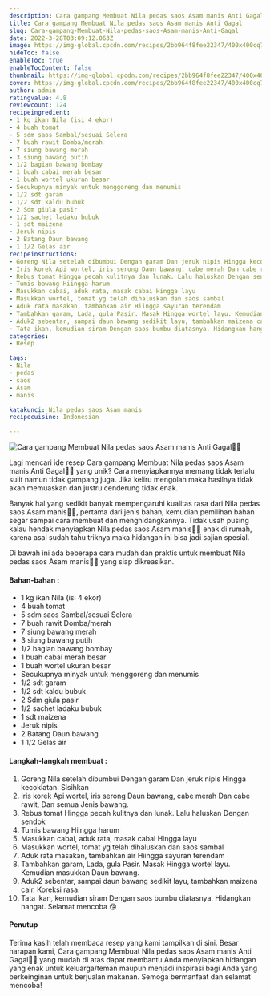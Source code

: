 ```yaml
---
description: Cara gampang Membuat Nila pedas saos Asam manis Anti Gagal"
title: Cara gampang Membuat Nila pedas saos Asam manis Anti Gagal
slug: Cara-gampang-Membuat-Nila-pedas-saos-Asam-manis-Anti-Gagal
date: 2022-3-28T03:09:12.063Z
image: https://img-global.cpcdn.com/recipes/2bb964f8fee22347/400x400cq70/photo.jpg
hideToc: false
enableToc: true
enableTocContent: false
thumbnail: https://img-global.cpcdn.com/recipes/2bb964f8fee22347/400x400cq70/photo.jpg
cover: https://img-global.cpcdn.com/recipes/2bb964f8fee22347/400x400cq70/photo.jpg
author: admin
ratingvalue: 4.8
reviewcount: 124
recipeingredient:
- 1 kg ikan Nila (isi 4 ekor)
- 4 buah tomat
- 5 sdm saos Sambal/sesuai Selera
- 7 buah rawit Domba/merah
- 7 siung bawang merah
- 3 siung bawang putih
- 1/2 bagian bawang bombay
- 1 buah cabai merah besar
- 1 buah wortel ukuran besar
- Secukupnya minyak untuk menggoreng dan menumis
- 1/2 sdt garam
- 1/2 sdt kaldu bubuk
- 2 Sdm giula pasir
- 1/2 sachet ladaku bubuk
- 1 sdt maizena
- Jeruk nipis
- 2 Batang Daun bawang
- 1 1/2 Gelas air
recipeinstructions:
- Goreng Nila setelah dibumbui Dengan garam Dan jeruk nipis Hingga kecoklatan. Sisihkan
- Iris korek Api wortel, iris serong Daun bawang, cabe merah Dan cabe rawit, Dan semua Jenis bawang.
- Rebus tomat Hingga pecah kulitnya dan lunak. Lalu haluskan Dengan sendok
- Tumis bawang Hiingga harum
- Masukkan cabai, aduk rata, masak cabai Hingga layu
- Masukkan wortel, tomat yg telah dihaluskan dan saos sambal
- Aduk rata masakan, tambahkan air Hiingga sayuran terendam
- Tambahkan garam, Lada, gula Pasir. Masak Hingga wortel layu. Kemudian masukkan Daun bawang.
- Aduk2 sebentar, sampai daun bawang sedikit layu, tambahkan maizena cair. Koreksi rasa.
- Tata ikan, kemudian siram Dengan saos bumbu diatasnya. Hidangkan hangat. Selamat mencoba 😘
categories:
- Resep

tags:
- Nila
- pedas
- saos
- Asam
- manis

katakunci: Nila pedas saos Asam manis
recipecuisine: Indonesian

---
```


![Cara gampang Membuat Nila pedas saos Asam manis Anti Gagal👩‍🍳](https://img-global.cpcdn.com/recipes/2bb964f8fee22347/400x400cq70/photo.jpg)

Lagi mencari ide resep Cara gampang Membuat Nila pedas saos Asam manis Anti Gagal👩‍🍳 yang unik? Cara menyiapkannya memang tidak terlalu sulit namun tidak gampang juga. Jika keliru mengolah maka hasilnya tidak akan memuaskan dan justru cenderung tidak enak.

Banyak hal yang sedikit banyak mempengaruhi kualitas rasa dari Nila pedas saos Asam manis👩‍🍳, pertama dari jenis bahan, kemudian pemilihan bahan segar sampai cara membuat dan menghidangkannya. Tidak usah pusing kalau hendak menyiapkan Nila pedas saos Asam manis👩‍🍳 enak di rumah, karena asal sudah tahu triknya maka hidangan ini bisa jadi sajian spesial.

Di bawah ini ada beberapa cara mudah dan praktis untuk membuat Nila pedas saos Asam manis👩‍🍳 yang siap dikreasikan.

<!--inarticleads1-->

#### Bahan-bahan :

- 1 kg ikan Nila (isi 4 ekor)
- 4 buah tomat
- 5 sdm saos Sambal/sesuai Selera
- 7 buah rawit Domba/merah
- 7 siung bawang merah
- 3 siung bawang putih
- 1/2 bagian bawang bombay
- 1 buah cabai merah besar
- 1 buah wortel ukuran besar
- Secukupnya minyak untuk menggoreng dan menumis
- 1/2 sdt garam
- 1/2 sdt kaldu bubuk
- 2 Sdm giula pasir
- 1/2 sachet ladaku bubuk
- 1 sdt maizena
- Jeruk nipis
- 2 Batang Daun bawang
- 1 1/2 Gelas air

<!--inarticleads2-->

#### Langkah-langkah membuat :

1. Goreng Nila setelah dibumbui Dengan garam Dan jeruk nipis Hingga kecoklatan. Sisihkan
1. Iris korek Api wortel, iris serong Daun bawang, cabe merah Dan cabe rawit, Dan semua Jenis bawang.
1. Rebus tomat Hingga pecah kulitnya dan lunak. Lalu haluskan Dengan sendok
1. Tumis bawang Hiingga harum
1. Masukkan cabai, aduk rata, masak cabai Hingga layu
1. Masukkan wortel, tomat yg telah dihaluskan dan saos sambal
1. Aduk rata masakan, tambahkan air Hiingga sayuran terendam
1. Tambahkan garam, Lada, gula Pasir. Masak Hingga wortel layu. Kemudian masukkan Daun bawang.
1. Aduk2 sebentar, sampai daun bawang sedikit layu, tambahkan maizena cair. Koreksi rasa.
1. Tata ikan, kemudian siram Dengan saos bumbu diatasnya. Hidangkan hangat. Selamat mencoba 😘

#### Penutup

Terima kasih telah membaca resep yang kami tampilkan di sini. Besar harapan kami, Cara gampang Membuat Nila pedas saos Asam manis Anti Gagal👩‍🍳 yang mudah di atas dapat membantu Anda menyiapkan hidangan yang enak untuk keluarga/teman maupun menjadi inspirasi bagi Anda yang berkeinginan untuk berjualan makanan. Semoga bermanfaat dan selamat mencoba!
